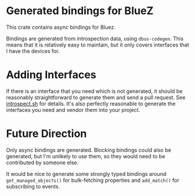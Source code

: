 # Generated bindings for BlueZ

This crate contains async bindings for Bluez.

Bindings are generated from introspection data, using `dbus-codegen`.
This means that it is relatively easy to maintain, but it only covers interfaces
that I have the devices for.

# Adding Interfaces

If there is an interface that you need which is not generated, it should be
reasonably straightforward to generate them and send a pull request. See
[introspect.sh](https://github.com/alsuren/mijia-homie/blob/master/bluez-generated/introspect.sh)
for details. It's also perfectly reasonable to generate the interfaces you need
and vendor them into your project.

# Future Direction

Only async bindings are generated. Blocking bindings could also be generated,
but I'm unlikely to use them, so they would need to be contributed by someone
else.

It would be nice to generate some strongly typed bindings around
`get_managed_objects()` for bulk-fetching properties and `add_match()` for
subscribing to events.

